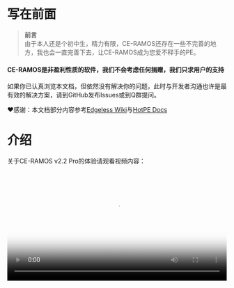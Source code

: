 # 写在前面
><strong>前言</strong><br>
>由于本人还是个初中生，精力有限，CE-RAMOS还存在一些不完善的地方，我也会一直完善下去，让CE-RAMOS成为您爱不释手的PE。

#### <p>CE-RAMOS是非盈利性质的软件，我们不会考虑任何捐赠，我们只求用户的支持</p>

如果你已认真浏览本文档，但依然没有解决你的问题，此时与开发者沟通也许是最有效的解决方案，请到GitHub发布Issues或到Q群提问。

❤️感谢：本文档部分内容参考<a href="https://wiki.edgeless.top/v2/" target="_blank" rel="noreferrer">Edgeless Wiki</a>与<a href="https://docs.hotpe.top/" target="_blank" rel="noreferrer">HotPE Docs</a>

# 介绍
关于CE-RAMOS v2.2 Pro的体验请观看视频内容：

<video src="https://pic.ce-ramos.cn/CE-RAMOS.mp4" style="width: 100%;" controls="controls" poster="https://pic.imgdb.cn/item/66e7b8acd9c307b7e9dbfc3f.jpg"></video>